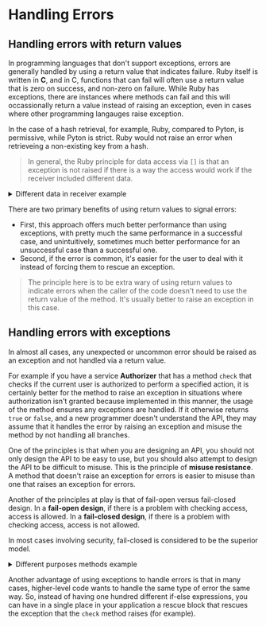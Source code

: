 # Handling Errors

## Handling errors with return values

In programming languages that don't support exceptions, errors are generally handled by using a return value that
indicates failure. Ruby itself is written in **C**, and in C, functions that can fail will often use a return value that
is zero on success, and non-zero on failure. While Ruby has exceptions, there are instances where methods can fail and
this will occassionally return a value instead of raising an exception, even in cases where other programming langauges
raise exception.

In the case of a hash retrieval, for example, Ruby, compared to Pyton, is permissive, while Pyton is strict. Ruby would
not raise an error when retrieveing a non-existing key from a hash.

> In general, the Ruby principle for data access via `[]` is that an exception is not raised if there is a way the
> access would work if the receiver included different data.

<details>
  <summary>Different data in receiver example</summary>

  ```ruby
  ary = [1, 2, 3]
  ary[3]
  # => nil

  ary << 4
  ary[3]
  # => 4
  ```

  Accessing the `ary` array with an index that is beyond the bounds of the array returns `nil`, because if the array
  is expanded later, the same call will be within the bounds of the array, and will return the value at the index.

</details>


There are two primary benefits of using return values to signal errors:
- First, this approach offers much better performance than using exceptions, with pretty much the same performance in a
  successful case, and unintuitively, sometimes much better performance for an unsuccessful case than a successful one.
- Second, if the error is common, it's easier for the user to deal with it instead of forcing them to rescue an
  exception.

> The principle here is to be extra wary of using return values to indicate errors when the caller of the code doesn't
> need to use the return value of the method. It's usually better to raise an exception in this case.

## Handling errors with exceptions

In almost all cases, any unexpected or uncommon error should be raised as an exception and not handled via a return
value.

For example if you have a service **Authorizer** that has a method `check` that checks if the current user is authorized
to perform a specified action, it is certainly better for the method to raise an exception in situations where
authorization isn't granted because implemented in this manner, the usage of the method ensures any exceptions are
handled. If it otherwise returns `true` or `false`, and a new programmer doesn't understand the API, they may assume
that it handles the error by raising an exception and misuse the method by not handling all branches.

One of the principles is that when you are designing an API, you should not only design the API to be easy to use, but
you should also attempt to design the API to be difficult to misuse. This is the principle of **misuse resistance**. A
method that doesn't raise an exception for errors is easier to misuse than one that raises an exception for errors.

Another of the principles at play is that of fail-open versus fail-closed design.
In a **fail-open design**, if there is a problem with checking access, access is allowed.
In a **fail-closed design**, if there is a problem with checking access, access is not allowed.

In most cases involving security, fail-closed is considered to be the superior model.

<details>
  <summary>Different purposes methods example</summary>

  There might be a case where the user of the **Authorizer** does need a `true` or `false` value for whether an action
  is authorized. For example, to decide whether to show a link in a page or not. You don't want to write the following
  code:

  ```ruby
  begin
    Authorizer.check(current_user, :manage_users)
  rescue
    # don't show link
  else
    display_manage_users_link
  end
  ```

  This code uses exceptions for flow control, which is, in general, a bad approach.
  In a case like this it's usually better to have a method **Authorizer**.`allowed?` that returns `true` or `false`
  instead of raising an exception.

  The difference with the `check` method is that this one here has as `?` sign indicating that it returns a boolean
  value, which makes it much less likely to be misused. 

  With a method name such as `check`, it is ambiguous as to whether the method will return `true` or `false` or raise an
  exception, so misuse is much more likely to happen.

</details>

Another advantage of using exceptions to handle errors is that in many cases, higher-level code wants to handle the same
type of error the same way. So, instead of having one hundred different if-else expressions, you can have in a single
place in your application a rescue block that rescues the exception that the `check` method raises (for example).

